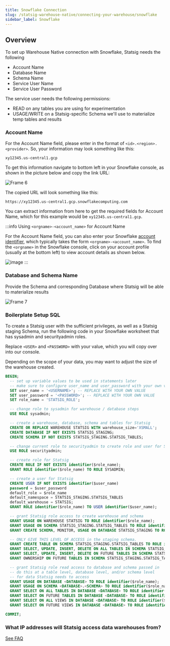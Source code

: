```yaml
---
title: Snowflake Connection
slug: /statsig-warehouse-native/connecting-your-warehouse/snowflake
sidebar_label: Snowflake
---
```


## Overview

To set up Warehouse Native connection with Snowflake, Statsig needs the following

- Account Name
- Database Name
- Schema Name
- Service User Name
- Service User Password

The service user needs the following permissions:

- READ on any tables you are using for experimentation
- USAGE/WRITE on a Statsig-specific Schema we'll use to materialize temp tables and results

### Account Name

For the Account Name field, please enter in the format of `<id>.<region>.<provider>`. So, your information may look something like this:

`xy12345.us-central1.gcp`

To get this information navigate to bottom left in your Snowflake console, as shown in the picture below and copy the link URL:

![Frame 6](https://user-images.githubusercontent.com/108023879/187517221-4bb3dce3-8b8f-4f30-b4d4-fd12e5249722.png)

The copied URL will look something like this:

`https://xy12345.us-central1.gcp.snowflakecomputing.com`

You can extract information from here to get the required fields for Account Name, which for this example would be `xy12345.us-central1.gcp`.

:::info Using `<orgname>-<account_name>` for Account Name

For the Account Name field, you can also enter your Snowflake [account identifier](https://docs.snowflake.com/en/user-guide/admin-account-identifier.html#format-1-preferred-account-name-in-your-organization), which typically takes the form `<orgname>-<account_name>`. To find the `<orgname>` in the Snowflake console, click on your account profile (usually at the bottom left) to view account details as shown below.

![image](https://user-images.githubusercontent.com/1315028/195217037-ad630f37-a8fe-4b61-823f-ce0e8c984ed0.png)
:::

### Database and Schema Name

Provide the Schema and corresponding Database where Statsig will be able to materialize results

![Frame 7](https://user-images.githubusercontent.com/108023879/187517225-017b4626-eaea-443b-a042-59fd474ae657.png)

### Boilerplate Setup SQL

To create a Statsig user with the sufficient privileges, as well as a Statsig staging Schema, run the following code in your Snowflake worksheet that has sysadmin and securityadmin roles.

Replace `<USER>` and `<PASSWORD>` with your value, which you will copy over into our console.

Depending on the scope of your data, you may want to adjust the size of the warehouse created.

```sql
BEGIN;
  -- set up variable values to be used in statements later
  -- make sure to configure user_name and user_password with your own values
  SET user_name = '<USERNAME>'; -- REPLACE WITH YOUR OWN VALUE
  SET user_password = '<PASSWORD>'; -- REPLACE WITH YOUR OWN VALUE
  SET role_name = 'STATSIG_ROLE';

  -- change role to sysadmin for warehouse / database steps
  USE ROLE sysadmin;

  -- create a warehouse, database, schema and tables for Statsig
  CREATE OR REPLACE WAREHOUSE STATSIG WITH warehouse_size='XSMALL';
  CREATE DATABASE IF NOT EXISTS STATSIG_STAGING;
  CREATE SCHEMA IF NOT EXISTS STATSIG_STAGING.STATSIG_TABLES;

  -- change current role to securityadmin to create role and user for Statsig's access
  USE ROLE securityadmin;

  -- create role for Statsig
  CREATE ROLE IF NOT EXISTS identifier($role_name);
  GRANT ROLE identifier($role_name) TO ROLE SYSADMIN;

  -- create a user for Statsig
  CREATE USER IF NOT EXISTS identifier($user_name)
  password = $user_password
  default_role = $role_name
  default_namespace = STATSIG_STAGING.STATSIG_TABLES
  default_warehouse = STATSIG;
  GRANT ROLE identifier($role_name) TO USER identifier($user_name);

  -- grant Statsig role access to create warehouse and schema
  GRANT USAGE ON WAREHOUSE STATSIG TO ROLE identifier($role_name);
  GRANT USAGE ON SCHEMA STATSIG_STAGING.STATSIG_TABLES TO ROLE identifier($role_name);
  GRANT CREATE SCHEMA, MONITOR, USAGE ON DATABASE STATSIG_STAGING TO ROLE identifier($role_name);

  -- ONLY GIVE THIS LEVEL OF ACCESS in the staging schema.
  GRANT CREATE TABLE ON SCHEMA STATSIG_STAGING.STATSIG_TABLES TO ROLE identifier($role_name);
  GRANT SELECT, UPDATE, INSERT, DELETE ON ALL TABLES IN SCHEMA STATSIG_STAGING.STATSIG_TABLES TO ROLE identifier($role_name);
  GRANT SELECT, UPDATE, INSERT, DELETE ON FUTURE TABLES IN SCHEMA STATSIG_STAGING.STATSIG_TABLES TO ROLE identifier($role_name);
  GRANT OWNERSHIP ON FUTURE TABLES IN SCHEMA STATSIG_STAGING.STATSIG_TABLES TO ROLE identifier($role_name);

  -- grant Statsig role read access to database and schema passed in
  -- do this at a table level, database level, and/or schema level
  -- for data Statsig needs to access
  GRANT USAGE ON DATABASE <DATABASE> TO ROLE identifier($role_name);
  GRANT USAGE ON SCHEMA <DATABASE>.<SCHEMA> TO ROLE identifier($role_name);
  GRANT SELECT ON ALL TABLES IN DATABASE <DATABASE> TO ROLE identifier($role_name);
  GRANT SELECT ON FUTURE TABLES IN DATABASE <DATABASE> TO ROLE identifier($role_name);
  GRANT SELECT ON ALL VIEWS IN DATABASE <DATABASE> TO ROLE identifier($role_name);
  GRANT SELECT ON FUTURE VIEWS IN DATABASE <DATABASE> TO ROLE identifier($role_name);

COMMIT;
```
### What IP addresses will Statsig access data warehouses from?

[See FAQ](https://docs.statsig.com/data-warehouse-ingestion/faq#what-ip-addresses-will-statsig-access-data-warehouses-from)
